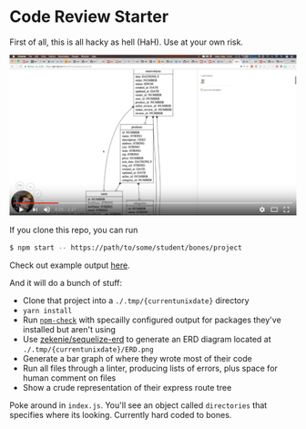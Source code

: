 # Code Review Starter

First of all, this is all hacky as hell (HaH). Use at your own risk.

[![Video](./video.png)](https://www.youtube.com/watch?v=gp89_G8N1EI)

If you clone this repo, you can run

```bash
$ npm start -- https://path/to/some/student/bones/project
```

Check out example output [here](./example.md).

And it will do a bunch of stuff:

- Clone that project into a `./.tmp/{currentunixdate}` directory
- `yarn install`
- Run [`npm-check`](https://www.npmjs.com/package/npm-check) with specailly configured output for packages they've installed but aren't using
- Use [zekenie/sequelize-erd](https://github.com/zekenie/sequelize-erd) to generate an ERD diagram located at `./.tmp/{currentunixdate}/ERD.png`
- Generate a bar graph of where they wrote most of their code
- Run all files through a linter, producing lists of errors, plus space for human comment on files
- Show a crude representation of their express route tree

Poke around in `index.js`. You'll see an object called `directories` that specifies where its looking. Currently hard coded to bones.

